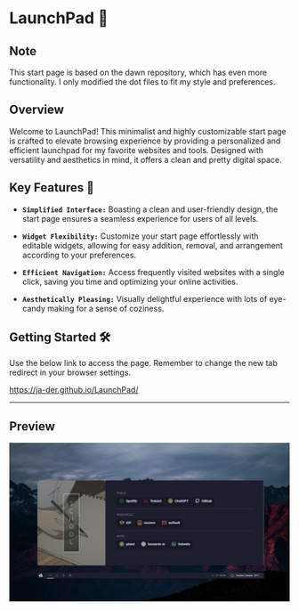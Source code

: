 # LaunchPad 🚀

## Note

This start page is based on the dawn repository, which has even more functionality. I only modified the dot files to fit my style and preferences.

## Overview

Welcome to LaunchPad! This minimalist and highly customizable start page is crafted to elevate browsing experience by providing a personalized and efficient launchpad for my favorite websites and tools. Designed with versatility and aesthetics in mind, it offers a clean and pretty digital space.

## Key Features 🌟

- **`Simplified Interface:`** Boasting a clean and user-friendly design, the start page ensures a seamless experience for users of all levels.

- **`Widget Flexibility:`** Customize your start page effortlessly with editable widgets, allowing for easy addition, removal, and arrangement according to your preferences.

- **`Efficient Navigation:`** Access frequently visited websites with a single click, saving you time and optimizing your online activities.

- **`Aesthetically Pleasing:`** Visually delightful experience with lots of eye-candy making for a sense of coziness.

## Getting Started 🛠️

Use the below link to access the page. Remember to change the new tab redirect in your browser settings.

https://ja-der.github.io/LaunchPad/

---

## Preview

![PREVIEW](launchpad_preview.png)
